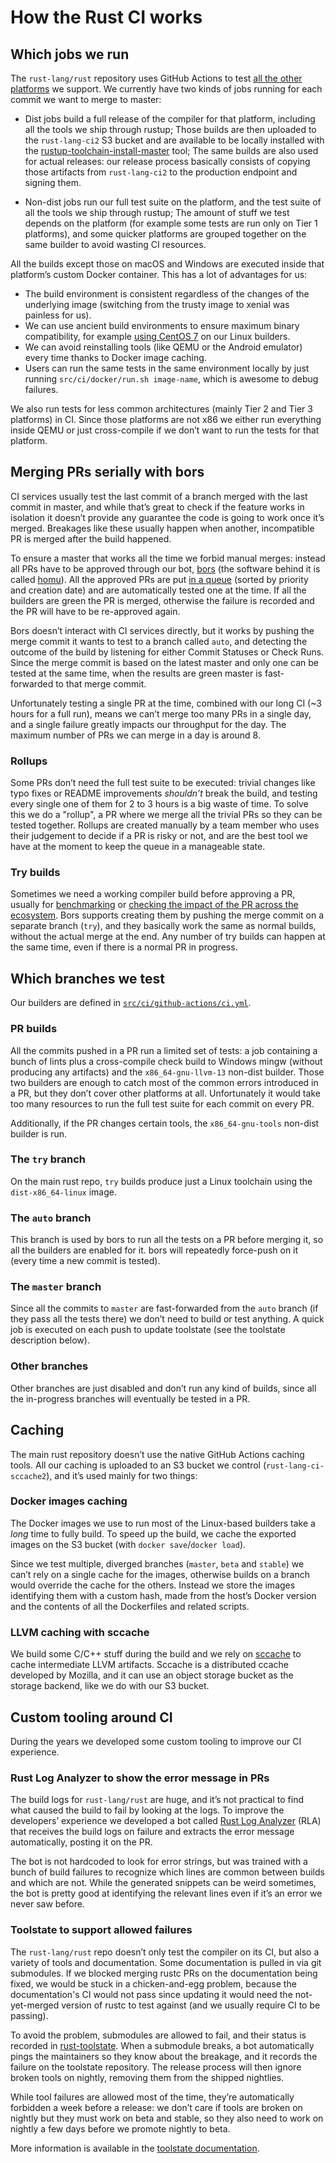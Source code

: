 # How the Rust CI works

## Which jobs we run

The `rust-lang/rust` repository uses GitHub Actions to test [all the other
platforms][platforms] we support. We currently have two kinds of jobs running
for each commit we want to merge to master:

- Dist jobs build a full release of the compiler for that platform, including
  all the tools we ship through rustup; Those builds are then uploaded to the
  `rust-lang-ci2` S3 bucket and are available to be locally installed with the
  [rustup-toolchain-install-master] tool; The same builds are also used for
  actual releases: our release process basically consists of copying those
  artifacts from `rust-lang-ci2` to the production endpoint and signing them.

- Non-dist jobs run our full test suite on the platform, and the test suite of
  all the tools we ship through rustup; The amount of stuff we test depends on
  the platform (for example some tests are run only on Tier 1 platforms), and
  some quicker platforms are grouped together on the same builder to avoid
  wasting CI resources.

All the builds except those on macOS and Windows are executed inside that
platform’s custom Docker container. This has a lot of advantages for us:

- The build environment is consistent regardless of the changes of the
  underlying image (switching from the trusty image to xenial was painless for
  us).
- We can use ancient build environments to ensure maximum binary compatibility,
  for example [using CentOS 7][dist-x86_64-linux] on our Linux builders.
- We can avoid reinstalling tools (like QEMU or the Android emulator) every
  time thanks to Docker image caching.
- Users can run the same tests in the same environment locally by just running
  `src/ci/docker/run.sh image-name`, which is awesome to debug failures.

We also run tests for less common architectures (mainly Tier 2 and Tier 3
platforms) in CI. Since those platforms are not x86 we either run
everything inside QEMU or just cross-compile if we don’t want to run the tests
for that platform.

[platforms]: https://doc.rust-lang.org/nightly/rustc/platform-support.html
[rustup-toolchain-install-master]: https://github.com/kennytm/rustup-toolchain-install-master
[dist-x86_64-linux]: https://github.com/rust-lang/rust/blob/master/src/ci/docker/host-x86_64/dist-x86_64-linux/Dockerfile

## Merging PRs serially with bors

CI services usually test the last commit of a branch merged with the last
commit in master, and while that’s great to check if the feature works in
isolation it doesn’t provide any guarantee the code is going to work once it’s
merged. Breakages like these usually happen when another, incompatible PR is
merged after the build happened.

To ensure a master that works all the time we forbid manual merges: instead all
PRs have to be approved through our bot, [bors] (the software behind it is
called [homu]). All the approved PRs are put [in a queue][homu-queue] (sorted
by priority and creation date) and are automatically tested one at the time. If
all the builders are green the PR is merged, otherwise the failure is recorded
and the PR will have to be re-approved again.

Bors doesn’t interact with CI services directly, but it works by pushing the
merge commit it wants to test to a branch called `auto`, and detecting the
outcome of the build by listening for either Commit Statuses or Check Runs.
Since the merge commit is based on the latest master and only one can be tested
at the same time, when the results are green master is fast-forwarded to that
merge commit.

Unfortunately testing a single PR at the time, combined with our long CI (~3
hours for a full run), means we can’t merge too many PRs in a single day, and a
single failure greatly impacts our throughput for the day. The maximum number
of PRs we can merge in a day is around 8.

[bors]: https://github.com/bors
[homu]: https://github.com/rust-lang/homu
[homu-queue]: https://bors.rust-lang.org/queue/rust

### Rollups

Some PRs don’t need the full test suite to be executed: trivial changes like
typo fixes or README improvements *shouldn’t* break the build, and testing
every single one of them for 2 to 3 hours is a big waste of time. To solve this
we do a "rollup", a PR where we merge all the trivial PRs so they can be tested
together. Rollups are created manually by a team member who uses their
judgement to decide if a PR is risky or not, and are the best tool we have at
the moment to keep the queue in a manageable state.

### Try builds

Sometimes we need a working compiler build before approving a PR, usually for
[benchmarking][perf] or [checking the impact of the PR across the
ecosystem][crater]. Bors supports creating them by pushing the merge commit on
a separate branch (`try`), and they basically work the same as normal builds,
without the actual merge at the end. Any number of try builds can happen at the
same time, even if there is a normal PR in progress.

[perf]: https://perf.rust-lang.org
[crater]: https://github.com/rust-lang/crater

## Which branches we test

Our builders are defined in [`src/ci/github-actions/ci.yml`].

[`src/ci/github-actions/ci.yml`]: https://github.com/rust-lang/rust/blob/master/src/ci/github-actions/ci.yml

### PR builds

All the commits pushed in a PR run a limited set of tests: a job containing a
bunch of lints plus a cross-compile check build to Windows mingw (without
producing any artifacts) and the `x86_64-gnu-llvm-13` non-dist builder. Those
two builders are enough to catch most of the common errors introduced in a PR,
but they don’t cover other platforms at all. Unfortunately it would take too
many resources to run the full test suite for each commit on every PR.

Additionally, if the PR changes certain tools, the `x86_64-gnu-tools` non-dist
builder is run.

### The `try` branch

On the main rust repo, `try` builds produce just a Linux toolchain using the
`dist-x86_64-linux` image.

### The `auto` branch

This branch is used by bors to run all the tests on a PR before merging it, so
all the builders are enabled for it. bors will repeatedly force-push on it
(every time a new commit is tested).

### The `master` branch

Since all the commits to `master` are fast-forwarded from the `auto` branch (if
they pass all the tests there) we don’t need to build or test anything. A quick
job is executed on each push to update toolstate (see the toolstate description
below).

### Other branches

Other branches are just disabled and don’t run any kind of builds, since all
the in-progress branches will eventually be tested in a PR.

## Caching

The main rust repository doesn’t use the native GitHub Actions caching tools.
All our caching is uploaded to an S3 bucket we control
(`rust-lang-ci-sccache2`), and it’s used mainly for two things:

### Docker images caching

The Docker images we use to run most of the Linux-based builders take a *long*
time to fully build. To speed up the build, we cache the exported images on the
S3 bucket (with `docker save`/`docker load`).

Since we test multiple, diverged branches (`master`, `beta` and `stable`) we
can’t rely on a single cache for the images, otherwise builds on a branch would
override the cache for the others. Instead we store the images identifying them
with a custom hash, made from the host’s Docker version and the contents of all
the Dockerfiles and related scripts.

### LLVM caching with sccache

We build some C/C++ stuff during the build and we rely on [sccache] to cache
intermediate LLVM artifacts. Sccache is a distributed ccache developed by
Mozilla, and it can use an object storage bucket as the storage backend, like
we do with our S3 bucket.

[sccache]: https://github.com/mozilla/sccache

## Custom tooling around CI

During the years we developed some custom tooling to improve our CI experience.

### Rust Log Analyzer to show the error message in PRs

The build logs for `rust-lang/rust` are huge, and it’s not practical to find
what caused the build to fail by looking at the logs. To improve the
developers’ experience we developed a bot called [Rust Log Analyzer][rla] (RLA)
that receives the build logs on failure and extracts the error message
automatically, posting it on the PR.

The bot is not hardcoded to look for error strings, but was trained with a
bunch of build failures to recognize which lines are common between builds and
which are not. While the generated snippets can be weird sometimes, the bot is
pretty good at identifying the relevant lines even if it’s an error we never
saw before.

[rla]: https://github.com/rust-lang/rust-log-analyzer

### Toolstate to support allowed failures

The `rust-lang/rust` repo doesn’t only test the compiler on its CI, but also a
variety of tools and documentation. Some documentation is pulled in via git
submodules. If we blocked merging rustc PRs on the documentation being fixed,
we would be stuck in a chicken-and-egg problem, because the documentation's CI
would not pass since updating it would need the not-yet-merged version of
rustc to test against (and we usually require CI to be passing).

To avoid the problem, submodules are allowed to fail, and their status is
recorded in [rust-toolstate]. When a submodule breaks, a bot automatically
pings the maintainers so they know about the breakage, and it records the
failure on the toolstate repository. The release process will then ignore
broken tools on nightly, removing them from the shipped nightlies.

While tool failures are allowed most of the time, they’re automatically
forbidden a week before a release: we don’t care if tools are broken on nightly
but they must work on beta and stable, so they also need to work on nightly a
few days before we promote nightly to beta.

More information is available in the [toolstate documentation].

[rust-toolstate]: https://rust-lang-nursery.github.io/rust-toolstate
[toolstate documentation]: ../toolstate.md
